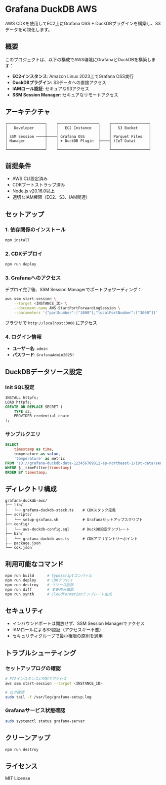 # Grafana DuckDB AWS

AWS CDKを使用してEC2上にGrafana OSS + DuckDBプラグインを構築し、S3データを可視化します。

## 概要

このプロジェクトは、以下の構成でAWS環境にGrafanaとDuckDBを構築します：

- **EC2インスタンス**: Amazon Linux 2023上でGrafana OSS実行
- **DuckDBプラグイン**: S3データへの直接アクセス
- **IAMロール認証**: セキュアなS3アクセス
- **SSM Session Manager**: セキュアなリモートアクセス

## アーキテクチャ

```
┌─────────────────┐    ┌──────────────────┐    ┌─────────────────┐
│   Developer     │    │   EC2 Instance   │    │   S3 Bucket     │
│                 │    │                  │    │                 │
│ SSM Session ────┼────┤ Grafana OSS      │    │ Parquet Files   │
│ Manager         │    │ + DuckDB Plugin  ├────┤ (IoT Data)      │
│                 │    │                  │    │                 │
└─────────────────┘    └──────────────────┘    └─────────────────┘
```

## 前提条件

- AWS CLI設定済み
- CDKブートストラップ済み
- Node.js v20.16.0以上
- 適切なIAM権限（EC2、S3、IAM関連）

## セットアップ

### 1. 依存関係のインストール

```bash
npm install
```

### 2. CDKデプロイ

```bash
npm run deploy
```

### 3. Grafanaへのアクセス

デプロイ完了後、SSM Session Managerでポートフォワーディング：

```bash
aws ssm start-session \
    --target <INSTANCE_ID> \
    --document-name AWS-StartPortForwardingSession \
    --parameters '{"portNumber":["3000"],"localPortNumber":["3000"]}'
```

ブラウザで `http://localhost:3000` にアクセス

### 4. ログイン情報

- **ユーザー名**: `admin`
- **パスワード**: `GrafanaAdmin2025!`

## DuckDBデータソース設定

### Init SQL設定

```sql
INSTALL httpfs;
LOAD httpfs;
CREATE OR REPLACE SECRET (
    TYPE s3,
    PROVIDER credential_chain
);
```

### サンプルクエリ

```sql
SELECT 
    timestamp as time,
    temperature as value,
    'temperature' as metric
FROM 's3://grafana-duckdb-data-123456789012-ap-northeast-1/iot-data/sensor_data_2024_01.parquet'
WHERE $__timeFilter(timestamp)
ORDER BY timestamp;
```

## ディレクトリ構成

```
grafana-duckdb-aws/
├── lib/
│   └── grafana-duckdb-stack.ts    # CDKスタック定義
├── scripts/
│   └── setup-grafana.sh           # Grafanaセットアップスクリプト
├── config/
│   └── aws-duckdb-config.sql      # DuckDB設定テンプレート
├── bin/
│   └── grafana-duckdb-aws.ts      # CDKアプリエントリーポイント
├── package.json
└── cdk.json
```

## 利用可能なコマンド

```bash
npm run build      # TypeScriptコンパイル
npm run deploy     # CDKデプロイ
npm run destroy    # リソース削除
npm run diff       # 変更差分確認
npm run synth      # CloudFormationテンプレート生成
```

## セキュリティ

- インバウンドポートは開放せず、SSM Session Managerでアクセス
- IAMロールによるS3認証（アクセスキー不要）
- セキュリティグループで最小権限の原則を適用

## トラブルシューティング

### セットアップログの確認

```bash
# EC2インスタンスにSSMでアクセス
aws ssm start-session --target <INSTANCE_ID>

# ログ確認
sudo tail -f /var/log/grafana-setup.log
```

### Grafanaサービス状態確認

```bash
sudo systemctl status grafana-server
```

## クリーンアップ

```bash
npm run destroy
```

## ライセンス

MIT License 